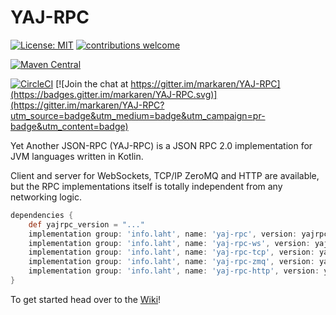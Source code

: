 # YAJ-RPC

[![License: MIT](https://img.shields.io/badge/License-MIT-yellow.svg)](https://opensource.org/licenses/MIT)
[![contributions welcome](https://img.shields.io/badge/contributions-welcome-brightgreen.svg?style=flat)](https://github.com/markaren/YAJ-RPC/issues)

[![Maven Central](https://maven-badges.herokuapp.com/maven-central/info.laht/yaj-rpc/badge.svg)](https://mvnrepository.com/artifact/info.laht/yaj-rpc)

[![CircleCI](https://circleci.com/gh/markaren/YAJ-RPC/tree/master.svg?style=svg)](https://circleci.com/gh/markaren/YAJ-RPC/tree/master) [![Join the chat at https://gitter.im/markaren/YAJ-RPC](https://badges.gitter.im/markaren/YAJ-RPC.svg)](https://gitter.im/markaren/YAJ-RPC?utm_source=badge&utm_medium=badge&utm_campaign=pr-badge&utm_content=badge)

Yet Another JSON-RPC (YAJ-RPC) is a JSON RPC 2.0 implementation for JVM languages written in Kotlin.


Client and server for WebSockets, TCP/IP ZeroMQ and HTTP are available, 
but the RPC implementations itself is totally independent from any networking logic.


```gradle
dependencies {
    def yajrpc_version = "..."
    implementation group: 'info.laht', name: 'yaj-rpc', version: yajrpc_version
    implementation group: 'info.laht', name: 'yaj-rpc-ws', version: yajrpc_version
    implementation group: 'info.laht', name: 'yaj-rpc-tcp', version: yajrpc_version
    implementation group: 'info.laht', name: 'yaj-rpc-zmq', version: yajrpc_version
    implementation group: 'info.laht', name: 'yaj-rpc-http', version: yajrpc_version
}
```

To get started head over to the [Wiki](https://github.com/markaren/YAJ-RPC/wiki)!